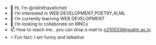 - 👋 Hi, I’m @nikhithavelicheti
- 👀 I’m interested in WEB DEVELOPMENT,POETRY,AI,ML
- 🌱 I’m currently learning WEB DEVELOPMENT
- 💞️ I’m looking to collaborate on MNCs
- 📫 How to reach me , you can drop a mail to n210533@rguktn.ac.in
- ⚡ Fun fact: I am funny and talkative

<!---
nikhithavelicheti/nikhithavelicheti is a ✨ special ✨ repository because its `README.md` (this file) appears on your GitHub profile.
You can click the Preview link to take a look at your changes.
--->
